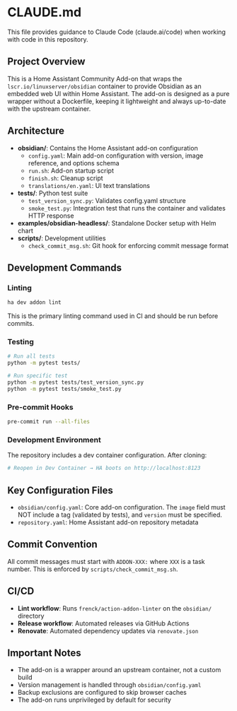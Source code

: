 # CLAUDE.md

This file provides guidance to Claude Code (claude.ai/code) when working with code in this repository.

## Project Overview

This is a Home Assistant Community Add-on that wraps the `lscr.io/linuxserver/obsidian` container to provide Obsidian as an embedded web UI within Home Assistant. The add-on is designed as a pure wrapper without a Dockerfile, keeping it lightweight and always up-to-date with the upstream container.

## Architecture

- **obsidian/**: Contains the Home Assistant add-on configuration
  - `config.yaml`: Main add-on configuration with version, image reference, and options schema
  - `run.sh`: Add-on startup script
  - `finish.sh`: Cleanup script
  - `translations/en.yaml`: UI text translations
- **tests/**: Python test suite
  - `test_version_sync.py`: Validates config.yaml structure
  - `smoke_test.py`: Integration test that runs the container and validates HTTP response
- **examples/obsidian-headless/**: Standalone Docker setup with Helm chart
- **scripts/**: Development utilities
  - `check_commit_msg.sh`: Git hook for enforcing commit message format

## Development Commands

### Linting

```bash
ha dev addon lint
```

This is the primary linting command used in CI and should be run before commits.

### Testing

```bash
# Run all tests
python -m pytest tests/

# Run specific test
python -m pytest tests/test_version_sync.py
python -m pytest tests/smoke_test.py
```

### Pre-commit Hooks

```bash
pre-commit run --all-files
```

### Development Environment
The repository includes a dev container configuration. After cloning:

```bash
# Reopen in Dev Container → HA boots on http://localhost:8123
```

## Key Configuration Files

- `obsidian/config.yaml`: Core add-on configuration. The `image` field must NOT include a tag (validated by tests), and `version` must be specified.
- `repository.yaml`: Home Assistant add-on repository metadata

## Commit Convention

All commit messages must start with `ADDON-XXX:` where `XXX` is a task number. This is enforced by `scripts/check_commit_msg.sh`.

## CI/CD

- **Lint workflow**: Runs `frenck/action-addon-linter` on the `obsidian/` directory
- **Release workflow**: Automated releases via GitHub Actions
- **Renovate**: Automated dependency updates via `renovate.json`

## Important Notes

- The add-on is a wrapper around an upstream container, not a custom build
- Version management is handled through `obsidian/config.yaml`
- Backup exclusions are configured to skip browser caches
- The add-on runs unprivileged by default for security
